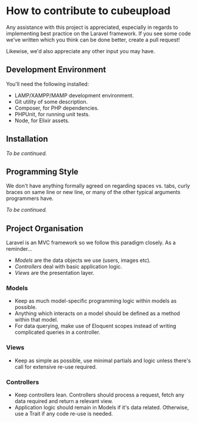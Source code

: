 # How to contribute to cubeupload

Any assistance with this project is appreciated, especially in regards to implementing best practice on the Laravel framework. If you see some code we've written which you think can be done better, create a pull request!

Likewise, we'd also appreciate any other input you may have.

## Development Environment
You'll need the following installed:
* LAMP/XAMPP/MAMP development environment.
* Git utility of some description.
* Composer, for PHP dependencies.
* PHPUnit, for running unit tests.
* Node, for Elixir assets.

## Installation
*To be continued.*

## Programming Style
We don't have anything formally agreed on regarding spaces vs. tabs, curly braces on same line or new line, or many of the other typical arguments programmers have.

*To be continued.*

## Project Organisation
Laravel is an MVC framework so we follow this paradigm closely. As a reminder...
* *Models* are the data objects we use (users, images etc). 
* *Controllers* deal with basic application logic.
* *Views* are the presentation layer.

### Models
* Keep as much model-specific programming logic within models as possible.
* Anything which interacts on a model should be defined as a method within that model.
* For data querying, make use of Eloquent scopes instead of writing complicated queries in a controller.

### Views
* Keep as simple as possible, use minimal partials and logic unless there's call for extensive re-use required.

### Controllers
* Keep controllers lean. Controllers should process a request, fetch any data required and return a relevant view.
* Application logic should remain in Models if it's data related. Otherwise, use a Trait if any code re-use is needed.
